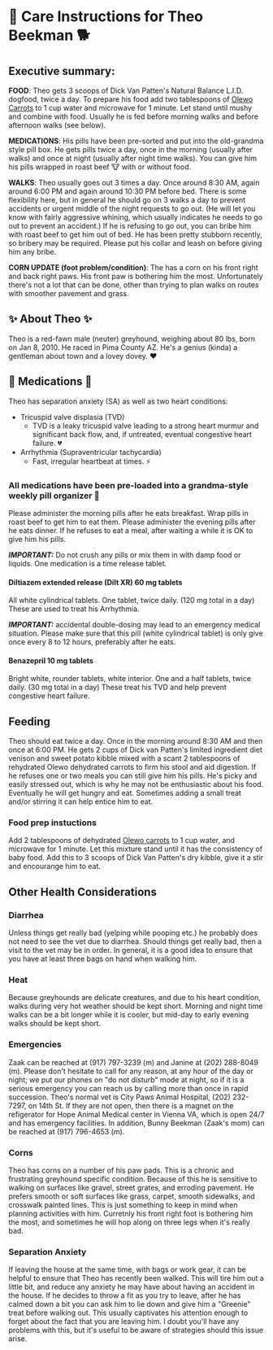 # :wolf: Care Instructions for Theo Beekman :dog2:

## Executive summary:
**FOOD**: Theo gets 3 scoops of Dick Van Patten's Natural Balance
L.I.D. dogfood, twice a day. To prepare his food add two tablespoons
of [Olewo Carrots] to 1 cup water and microwave for 1 minute. Let
stand until mushy and combine with food. Usually he is fed before
morning walks and before afternoon walks (see below).

**MEDICATIONS**: His pills have been pre-sorted and put into the
old-grandma style pill box. He gets pills twice a day, once in the
morning (usually after walks) and once at night (usually after night
time walks). You can give him his pills wrapped in roast beef :cow:
with or without food.

**WALKS**: Theo usually goes out 3 times a day. Once around 8:30 AM,
again around 6:00 PM and again around 10:30 PM before bed. There is
some flexibility here, but in general he should go on 3 walks a day to
prevent accidents or urgent middle of the night requests to go
out. (He will let you know with fairly aggressive whining, which
usually indicates he needs to go out to prevent an accident.) If he is
refusing to go out, you can bribe him with roast beef to get him out of
bed. He has been pretty stubborn recently, so bribery may be required.
Please put his collar and leash on before giving him any bribe.

**CORN UPDATE (foot problem/condition)**: The has a corn on his front
right and back right paws. His front paw is bothering him the most.
Unfortunately there's not a lot that can be done, other than trying
to plan walks on routes with smoother pavement and grass.

## :sparkles: About Theo :sparkles:
Theo is a red-fawn male (neuter) greyhound, weighing about 80 lbs,
born on Jan 8, 2010. He raced in Pima County AZ. He's a genius (kinda)
a gentleman about town and a lovey dovey. :heart:

## :pill: Medications :pill:
Theo has separation anxiety (SA) as well as two heart conditions:
 - Tricuspid valve displasia (TVD)
   - TVD is a leaky tricuspid valve leading to a strong heart murmur
     and significant back flow, and, if untreated, eventual congestive
     heart failure. :broken_heart:
 - Arrhythmia (Supraventricular tachycardia)
   - Fast, irregular heartbeat at times. :zap:

### All medications have been pre-loaded into a grandma-style weekly pill organizer :bento:
Please administer the morning pills after he eats breakfast. Wrap
pills in roast beef to get him to eat them.  Please administer the
evening pills after he eats dinner. If he refuses to eat a meal, after
waiting a while it is OK to give him his pills.

__*IMPORTANT:*__ Do not crush any pills or mix them in with damp food
or liquids. One medication is a time release tablet.

#### Diltiazem extended release (Dilt XR) 60 mg tablets
All white cylindrical tablets. One tablet, twice daily. (120 mg total
in a day) These are used to treat his Arrhythmia.

__*IMPORTANT:*__ accidental double-dosing may lead to an emergency
medical situation.  Please make sure that this pill (white cylindrical
tablet) is only give once every 8 to 12 hours, preferably after he
eats.

#### Benazepril 10 mg tablets
Bright white, rounder tablets, white interior. One and a half tablets,
twice daily. (30 mg total in a day) These treat his TVD and help
prevent congestive heart failure.

## Feeding
Theo should eat twice a day. Once in the morning around 8:30 AM and
then once at 6:00 PM. He gets 2 cups of Dick van Patten's limited
ingredient diet venison and sweet potato kibble mixed with a scant 2
tablespoons of rehydrated Olewo dehydrated carrots to firm his stool
and aid digestion. If he refuses one or two meals you can still give
him his pills. He's picky and easily stressed out, which is why he may
not be enthusiastic about his food. Eventually he will get hungry and
eat. Sometimes adding a small treat and/or stirring it can help entice
him to eat.

### Food prep instuctions
Add 2 tablespoons of dehydrated [Olewo carrots] to 1 cup water, and
microwave for 1 minute. Let this mixture stand until it has the
consistency of baby food. Add this to 3 scoops of Dick Van Patten's
dry kibble, give it a stir and encourange him to eat.

## Other Health Considerations

### Diarrhea
Unless things get really bad (yelping while pooping etc.) he probably
does not need to see the vet due to diarrhea. Should things get really
bad, then a visit to the vet may be in order. In general, it is a good
idea to ensure that you have at least three bags on hand when walking
him.

### Heat
Because greyhounds are delicate creatures, and due to his heart
condition, walks during very hot weather should be kept short. Morning
and night time walks can be a bit longer while it is cooler, but
mid-day to early evening walks should be kept short.

### Emergencies
Zaak can be reached at (917) 797-3239 (m) and Janine at (202) 288-8049
(m). Please don't hesitate to call for any reason, at any hour of the
day or night; we put our phones on "do not disturb" mode at night, so
if it is a serious emergency you can reach us by calling more than
once in rapid succession. Theo's normal vet is City Paws Animal
Hospital, (202) 232-7297, on 14th St. If they are not open, then there
is a magnet on the refigerator for Hope Animal Medical center in
Vienna VA, which is open 24/7 and has emergency facilities. In
addition, Bunny Beekman (Zaak's mom) can be reached at (917) 796-4653
(m).

### Corns
Theo has corns on a number of his paw pads. This is a chronic and
frustrating greyhound specific condition. Because of this he is
sensitive to walking on surfaces like gravel, street grates, and
erroding pavement. He prefers smooth or soft surfaces like grass,
carpet, smooth sidewalks, and crosswalk painted lines. This is just
something to keep in mind when planning activities with him. Curretnly
his front right foot is bothering him the most, and sometimes he will
hop along on three legs when it's really bad.

### Separation Anxiety
If leaving the house at the same time, with bags or work gear, it can
be helpful to ensure that Theo has recently been walked. This will
tire him out a little bit, and reduce any anxiety he may have about
having an accident in the house. If he decides to throw a fit as you
try to leave, after he has calmed down a bit you can ask him to lie
down and give him a "Greenie" treat before walking out. This usually
captivates his attention enough to forget about the fact that you are
leaving him. I doubt you'll have any problems with this, but it's
useful to be aware of strategies should this issue arise.

[Olewo carrots]: https://www.amazon.com/Olewo-Dehydrated-Carrots-Supplement-11-Pound/dp/B0083QBVHY
